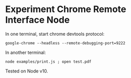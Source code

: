 # Experiment Chrome Remote Interface Node

In one terminal, start chrome devtools protocol:

```
google-chrome --headless --remote-debugging-port=9222
```

In another terminal:

```
node examples/print.js ; open test.pdf
```

Tested on Node v10.